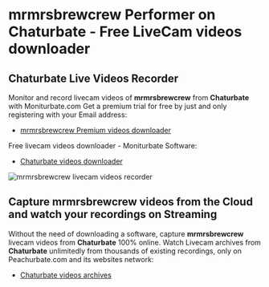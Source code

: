 # mrmrsbrewcrew Performer on Chaturbate - Free LiveCam videos downloader

## Chaturbate Live Videos Recorder

Monitor and record livecam videos of **mrmrsbrewcrew** from **Chaturbate** with Moniturbate.com
Get a premium trial for free by just and only registering with your Email address:
* [mrmrsbrewcrew Premium videos downloader](https://moniturbate.com/request-demo-licence-key.html)

Free livecam videos downloader - Moniturbate Software:
* [Chaturbate videos downloader](https://moniturbate.com/moniturbate-download-software.html)

![mrmrsbrewcrew livecam videos recorder](https://peachurnet.com/templates/moniturbate-software.png)


## Capture mrmrsbrewcrew videos from the Cloud and watch your recordings on Streaming

Without the need of downloading a software, capture **mrmrsbrewcrew** livecam videos from **Chaturbate** 100% online.
Watch Livecam archives from **Chaturbate** unlimitedly from thousands of existing recordings, only on Peachurbate.com and its websites network:
* [Chaturbate videos archives](https://peachurnet.com/)